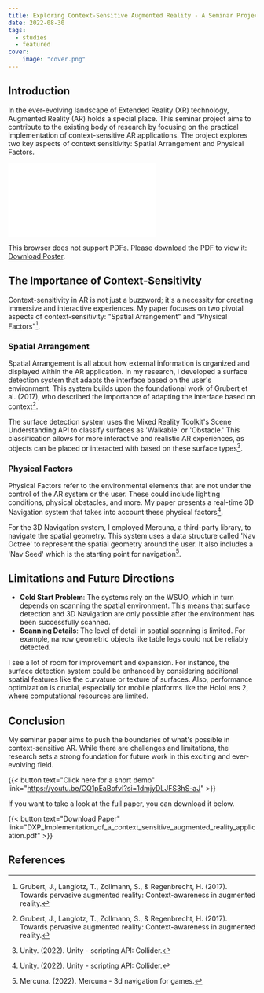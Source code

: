 ```yaml
---
title: Exploring Context-Sensitive Augmented Reality - A Seminar Project Overview
date: 2022-08-30
tags:
  - studies
  - featured
cover:
    image: "cover.png"
---
```


## Introduction

In the ever-evolving landscape of Extended Reality (XR) technology, Augmented Reality (AR) holds a special place. This seminar project aims to contribute to the existing body of research by focusing on the practical implementation of context-sensitive AR applications. The project explores two key aspects of context sensitivity: Spatial Arrangement and Physical Factors.

<object data="DXP_Poster_DavidDiener.pdf" type="application/pdf" width="700px" height="700px">
    <embed src="DXP_Poster_DavidDiener.pdf">
        <p>This browser does not support PDFs. Please download the PDF to view it: <a href="DXP_Poster_DavidDiener.pdf">Download Poster</a>.</p>
    </embed>
</object>

## The Importance of Context-Sensitivity

Context-sensitivity in AR is not just a buzzword; it's a necessity for creating immersive and interactive experiences. My paper focuses on two pivotal aspects of context-sensitivity: "Spatial Arrangement" and "Physical Factors"[^1].

### Spatial Arrangement

Spatial Arrangement is all about how external information is organized and displayed within the AR application. In my research, I developed a surface detection system that adapts the interface based on the user's environment. This system builds upon the foundational work of Grubert et al. (2017), who described the importance of adapting the interface based on context[^1].

The surface detection system uses the Mixed Reality Toolkit's Scene Understanding API to classify surfaces as 'Walkable' or 'Obstacle.' This classification allows for more interactive and realistic AR experiences, as objects can be placed or interacted with based on these surface types[^2].

### Physical Factors

Physical Factors refer to the environmental elements that are not under the control of the AR system or the user. These could include lighting conditions, physical obstacles, and more. My paper presents a real-time 3D Navigation system that takes into account these physical factors[^2].

For the 3D Navigation system, I employed Mercuna, a third-party library, to navigate the spatial geometry. This system uses a data structure called 'Nav Octree' to represent the spatial geometry around the user. It also includes a 'Nav Seed' which is the starting point for navigation[^3].


## Limitations and Future Directions

- **Cold Start Problem**: The systems rely on the WSUO, which in turn depends on scanning the spatial environment. This means that surface detection and 3D Navigation are only possible after the environment has been successfully scanned.
- **Scanning Details**: The level of detail in spatial scanning is limited. For example, narrow geometric objects like table legs could not be reliably detected.

I see a lot of room for improvement and expansion. For instance, the surface detection system could be enhanced by considering additional spatial features like the curvature or texture of surfaces. Also, performance optimization is crucial, especially for mobile platforms like the HoloLens 2, where computational resources are limited.


## Conclusion

My seminar paper aims to push the boundaries of what's possible in context-sensitive AR. While there are challenges and limitations, the research sets a strong foundation for future work in this exciting and ever-evolving field.

{{< button text="Click here for a short demo" link="https://youtu.be/CQ1pEaBofvI?si=1dmjyDLJFS3hS-aJ" >}}

If you want to take a look at the full paper, you can download it below.

{{< button text="Download Paper" link="DXP_Implementation_of_a_context_sensitive_augmented_reality_application.pdf" >}}

## References

[^1]: Grubert, J., Langlotz, T., Zollmann, S., & Regenbrecht, H. (2017). Towards pervasive augmented reality: Context-awareness in augmented reality.

[^2]: Unity. (2022). Unity - scripting API: Collider.

[^3]: Mercuna. (2022). Mercuna - 3d navigation for games.